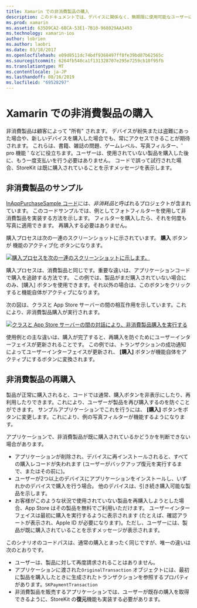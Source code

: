 ```yaml
---
title: Xamarin での非消費製品の購入
description: このドキュメントでは、デバイスに関係なく、無期限に使用可能なユーザーによって購入された機能である Xamarin. iOS の非使用製品について説明します。
ms.prod: xamarin
ms.assetid: 635D9CA2-6BCA-53E1-7B10-968029AA3493
ms.technology: xamarin-ios
author: lobrien
ms.author: laobri
ms.date: 03/18/2017
ms.openlocfilehash: e09d8511dc74bdf9368497ff8fe39bd87b62565c
ms.sourcegitcommit: 6264fb540ca1f131328707e295e7259cb10f95fb
ms.translationtype: MT
ms.contentlocale: ja-JP
ms.lasthandoff: 08/16/2019
ms.locfileid: "69528297"
---
```

# <a name="purchasing-non-consumable-products-in-xamarinios"></a>Xamarin での非消費製品の購入

非消費製品は顧客によって "所有" されます。 デバイスが紛失または盗難にあった場合や、新しいデバイスを購入した場合でも、常にアクセスできることが期待されます。 これらは、書籍、雑誌の問題、ゲームレベル、写真フィルター、' pro 機能 ' などに役立ちます。ユーザーは、使用されていない製品を購入した後に、もう一度支払いを行う必要はありません。 コードで誤って試行された場合、StoreKit は既に購入されていることを示すメッセージを表示します。

## <a name="non-consumable-products-sample"></a>非消費製品のサンプル

[InAppPurchaseSample コード](https://docs.microsoft.com/samples/xamarin/ios-samples/storekit)には、*非消耗品*と呼ばれるプロジェクトが含まれています。 このコードサンプルでは、例としてフォトフィルターを使用して非消費製品を実装する方法を示します。 フィルターを購入したら、それを何度も写真に適用できます。 再購入する必要はありません。   
   
   
   
 購入プロセスは次の一連のスクリーンショットに示されています。 **購入** ボタンが 機能のアクティブ化 ボタンになります。   
   
   
   
 [![](purchasing-non-consumable-products-images/image34.png "購入プロセスを次の一連のスクリーンショットに示します。")](purchasing-non-consumable-products-images/image34.png#lightbox)   
   
   
   
 購入プロセスは、消費製品と同じです。重要な違いは、アプリケーションコードで購入を追跡する方法です。 この例では、製品がまだ購入されていない場合にのみ、[購入] ボタンを使用できます。それ以外の場合は、このボタンをクリックすると機能自体がアクティブになります。   
   
   
   

次の図は、クラスと App Store サーバーの間の相互作用を示しています。これにより、非消費製品購入が実行されます。   
   
   
   
 [![](purchasing-non-consumable-products-images/image35.png "クラスと App Store サーバーの間の対話により、非消費製品購入を実行する")](purchasing-non-consumable-products-images/image35.png#lightbox)   
   
   
   
 使用例との主な違いは、購入が完了すると、再購入を防ぐためにユーザーインターフェイスが更新されることです。 この例では、トランザクションの成功通知によってユーザーインターフェイスが更新され、 **[購入]** ボタンが機能自体をアクティブにするボタンに変換されます。

## <a name="re-purchasing-non-consumable-products"></a>非消費製品の再購入

製品が正常に購入されると、コードでは通常、購入ボタンを非表示にしたり、再利用したりできます。これにより、ユーザーが製品を再び購入するのを防ぐことができます。 サンプルアプリケーションでこれを行うには、 **[購入]** ボタンをボタンに変更します。これにより、例の写真フィルターが機能するようになります。   
   
   
   
 アプリケーションで、非消費製品が既に購入されているかどうかを判断できない場合があります。

- アプリケーションが削除され、デバイスに再インストールされると、すべての購入レコードが失われます (ユーザーがバックアップ復元を実行するまで、またはその前に)。 
- ユーザーが2つ以上のデバイスにアプリケーションをインストールし、いずれかのデバイスで購入を行う場合。 他のデバイスは、引き続き購入可能な製品を示します。 
- お客様がこのような状況で使用されていない製品を再購入しようとした場合、App Store はその製品を無料でご利用いただけます。 ユーザーインターフェイスは最初に購入を実行するように表示されます (たとえば、確認アラートが表示され、Apple ID が必要になります)。ただし、ユーザーには、製品が既に購入されていることを示すメッセージが表示されます。  
   
   
   
 このシナリオのコードパスは、通常の購入とまったく同じですが、唯一の違いは次のとおりです。

- ユーザーは、製品に対して再度請求されることはありません。
- アプリケーションに渡された`OriginalTransaction` オブジェクトには、最初に製品を購入したときに生成されたトランザクションを参照するプロパティがあります。`SKPaymentTransaction` 
- 非消費製品を販売するアプリケーションでは、ユーザーが既存の購入を取得できるように、StoreKit の**復元**機能も実装する必要があります。 
